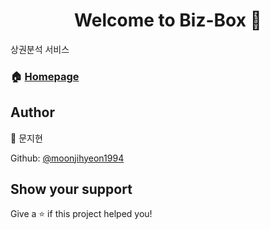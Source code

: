 <h1 align="center">Welcome to Biz-Box 👋</h1>

<p>

</p>

 상권분석 서비스



### 🏠 [Homepage](asdf)



## Author

👤 문지현



Github: [@moonjihyeon1994](https://github.com/moonjihyeon1994)



## Show your support

Give a ⭐️ if this project helped you!
